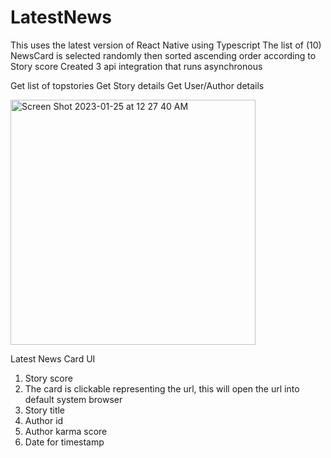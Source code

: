 # LatestNews
 
This uses the latest version of React Native using Typescript
The list of (10) NewsCard is selected randomly then sorted ascending order according to Story score
Created 3 api integration that runs asynchronous

Get list of topstories
Get Story details
Get User/Author details

<img width="392" alt="Screen Shot 2023-01-25 at 12 27 40 AM" src="https://user-images.githubusercontent.com/5590282/214352260-1008e55a-6241-4eaf-828c-f701d3faa564.png">

Latest News Card UI

1. Story score
2. The card is clickable representing the url, this will open the url into default system browser
3. Story title
4. Author id
5. Author karma score
6. Date for timestamp
